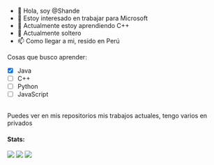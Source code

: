 - 👋 Hola, soy @Shande
- 👀 Estoy interesado en trabajar para Microsoft
- 🌱 Actualmente estoy aprendiendo C++
- 💞️ Actualmente soltero 
- 📫 Como llegar a mi, resido en Perú

Cosas que busco aprender:
- [x] Java
- [ ] C++
- [ ] Python
- [ ] JavaScript
<br>
Puedes ver en mis repositorios mis trabajos actuales, tengo varios en privados<br>

#### Stats:
![](https://github-profile-summary-cards.vercel.app/api/cards/profile-details?username=Daysukee&theme=github_dark)
![](https://github-profile-summary-cards.vercel.app/api/cards/stats?username=Daysukee&theme=github_dark)
![](https://github-profile-summary-cards.vercel.app/api/cards/repos-per-language?username=Daysukee&theme=github_dark)

<!---<a href="https://github.com/Daysukee">
  <img align="center" src="https://github-readme-stats-anuraghazra1.vercel.app/api?username=daysukee&show_icons=true&include_all_commits=false&theme=radical&count_private=true%22%20alt=%22Daysukee%27s%20Github%20Estadísticas" />
</a>
--->
<!---
Lancerts97/Lancerts97 is a ✨ special ✨ repository because its `README.md` (this file) appears on your GitHub profile.
You can click the Preview link to take a look at your changes.
--->
